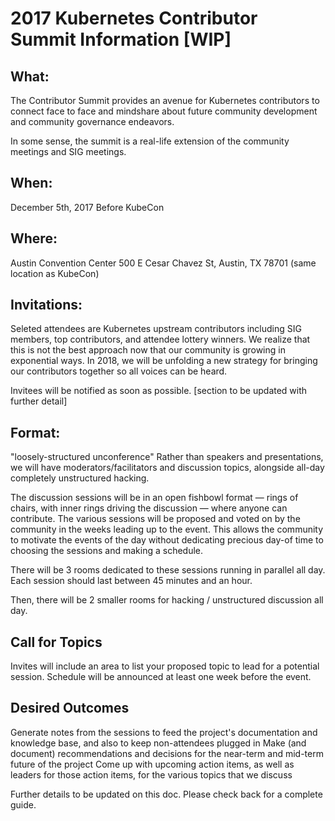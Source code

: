 # 2017 Kubernetes Contributor Summit Information [WIP]

## What:
The Contributor Summit provides an avenue for Kubernetes contributors to connect face to face and mindshare about future community development and community governance endeavors.

In some sense, the summit is a real-life extension of the community meetings and SIG meetings.

## When:
December 5th, 2017
Before KubeCon

## Where:
Austin Convention Center
500 E Cesar Chavez St, 
Austin, TX 78701
(same location as KubeCon)

## Invitations:
Seleted attendees are Kubernetes upstream contributors including SIG members, top contributors, and attendee lottery winners.
We realize that this is not the best approach now that our community is growing in exponential ways. In 2018, we will be unfolding a new strategy for bringing our contributors together so all voices can be heard. 

Invitees will be notified as soon as possible. [section to be updated with further detail]

## Format:
"loosely-structured unconference"
Rather than speakers and presentations, we will have moderators/facilitators and discussion topics, alongside all-day completely unstructured hacking.

The discussion sessions will be in an open fishbowl format — rings of chairs, with inner rings driving the discussion — where anyone can contribute. The various sessions will be proposed and voted on by the community in the weeks leading up to the event. This allows the community to motivate the events of the day without dedicating precious day-of time to choosing the sessions and making a schedule.

There will be 3 rooms dedicated to these sessions running in parallel all day. Each session should last between 45 minutes and an hour.

Then, there will be 2 smaller rooms for hacking / unstructured discussion all day. 

## Call for Topics
Invites will include an area to list your proposed topic to lead for a potential session. Schedule will be announced at least one week before the event. 

## Desired Outcomes
Generate notes from the sessions to feed the project's documentation and knowledge base, and also to keep non-attendees plugged in
Make (and document) recommendations and decisions for the near-term and mid-term future of the project
Come up with upcoming action items, as well as leaders for those action items, for the various topics that we discuss

Further details to be updated on this doc. Please check back for a complete guide. 
